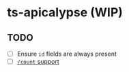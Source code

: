 # ts-apicalypse (WIP)

## TODO
- [ ] Ensure `id` fields are always present
- [ ] [`/count` support](https://api-docs.igdb.com/?shell#multi-query)
